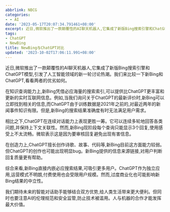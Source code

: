 ```yaml
---
abbrlink: NBCG
categories:
- - AI
date: '2023-05-17T20:07:34.791461+08:00'
excerpt: 近日,微软推出了一款颠覆性的AI聊天机器人,它集成了新版Bing搜索引擎和ChatGPT模型,引发了人工智能领域的新一轮讨论热潮。我们来比较一下新Bing和ChatGPT,看看两者的优劣如何。 在知识查询能力上,新Bing凭借必应海量的搜索索引,可以提供比ChatGPT更丰富和更新的实时互联网信息。例如,当我们询问关于ChatGPT的最新评价时,新Bing可以立即找到相关的信息,而ChatGPT由...
tags:
- ChatGPT
- NewBing
title: NewBing与ChatGPT对比
updated: '2023-10-02T17:06:11.991+08:00'
---
```

近日,微软推出了一款颠覆性的AI聊天机器人,它集成了新版Bing搜索引擎和ChatGPT模型,引发了人工智能领域的新一轮讨论热潮。我们来比较一下新Bing和ChatGPT,看看两者的优劣如何。

在知识查询能力上,新Bing凭借必应海量的搜索索引,可以提供比ChatGPT更丰富和更新的实时互联网信息。例如,当我们询问关于ChatGPT的最新评价时,新Bing可以立即找到相关的信息,而ChatGPT由于训练数据是2021年之前的,对最近两年的新闻事件知识有限。但是,新Bing的搜索结果准确度有时无法满足用户需求。

相比之下,ChatGPT在连续对话能力上表现更胜一筹。它可以连续多轮地回答各类问题,并保持上下文关联性。然而,新Bing现阶段每个查询只能显示3个回复,使用感受上不太流畅。微软表示这是因为要审核回复避免出现有害信息。

在创造力上,ChatGPT擅长创作诗歌、故事、代码等,新Bing目前这方面能力较弱。但ChatGPT的创作也可能出现明显bug。新Bing提供的信息来源链接,对用户判断回复质量更有帮助。

综合来看,新Bing直接内嵌必应搜索结果,可吸引更多用户。ChatGPT作为独立应用,运营模式不明朗,付费使用也会受限用户规模。然而,过度商业化也可能影响新Bing结果的中立性。

我们期待未来的智能对话助手能够结合双方优势,给人类生活带来更大便利。但同时也要注意AI的伦理规范和安全监管,防止技术被滥用。人与机器的合作才能发挥最大价值。
